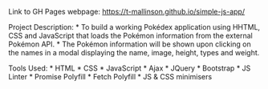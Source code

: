 
Link to GH Pages webpage: https://t-mallinson.github.io/simple-js-app/

Project Description:
    * To build a working Pokédex application using HHTML, CSS and JavaScript that loads the Pokémon information from the external Pokémon API.
    * The Pokémon information will be shown upon clicking on the names in a modal displaying the name, image, height, types and weight.

Tools Used:
    * HTML
    * CSS
    * JavaScript
    * Ajax
    * JQuery
    * Bootstrap
    * JS Linter
    * Promise Polyfill
    * Fetch Polyfill
    * JS & CSS minimisers
